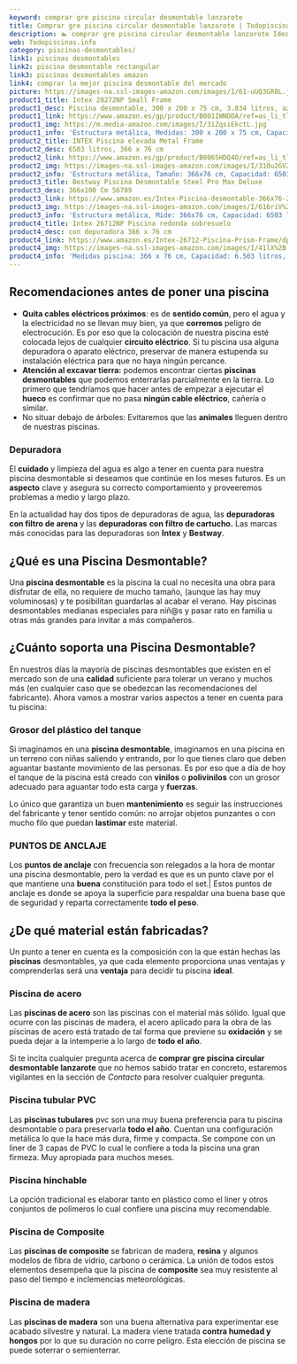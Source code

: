 ```yaml
---
keyword: comprar gre piscina circular desmontable lanzarote
title: Comprar gre piscina circular desmontable lanzarote | Todopiscinas.info
description: 🏊 comprar gre piscina circular desmontable lanzarote Ideales para este verano 2021. Aquí puedes comprar comprar gre piscina circular desmontable lanzarote y comparar con otras similares. No dejes escapar comprar gre piscina circular desmontable lanzarote a un precio realmente tentador.
web: Todopiscinas.info
category: piscinas-desmontables/
link1: piscinas desmontables
link2: piscina desmontable rectangular
link3: piscinas desmontables amazon
link4: comprar la mejor piscina desmontable del mercado
picture: https://images-na.ssl-images-amazon.com/images/I/61-uUQ3GR8L.jpg
product1_title: Intex 28272NP Small Frame
product1_desc: Piscina desmontable, 300 x 200 x 75 cm, 3.834 litros, azul
product1_link: https://www.amazon.es/gp/product/B001IWNDDA/ref=as_li_tl?ie=UTF8&camp=3638&creative=24630&creativeASIN=B001IWNDDA&linkCode=as2&tag=todopiscinas0e-21&linkId=25b9d647487c889cb6ef56ed63f50ca1
product1_img: https://m.media-amazon.com/images/I/31ZqsiEkctL.jpg
product1_info: 'Estructura metálica, Medidas: 300 x 200 x 75 cm, Capacidad: 3.834 litros, Para 6 personas (+ 6 años), Fácil montaje, Forma rectangular'
product2_title: INTEX Piscina elevada Metal Frame
product2_desc: 6503 litros, 366 x 76 cm
product2_link: https://www.amazon.es/gp/product/B0065HDQ4O/ref=as_li_tl?ie=UTF8&camp=3638&creative=24630&creativeASIN=B0065HDQ4O&linkCode=as2&tag=todopiscinas0e-21&linkId=ed2430e3ba564d3527ee103df33ed7b3
product2_img: https://images-na.ssl-images-amazon.com/images/I/31Ou2GV2SAL.jpg
product2_info: 'Estructura metálica, Tamaño: 366x76 cm, Capacidad: 6503 litros, Forma circular, De 4 a 7 personas (+6 años)'
product3_title: Bestway Piscina Desmontable Steel Pro Max Deluxe
product3_desc: 366x100 Cm 56709
product3_link: https://www.amazon.es/Intex-Piscina-desmontable-366x76-28210NP/dp/B0065HDQ4O?__mk_es_ES=%C3%85M%C3%85%C5%BD%C3%95%C3%91&crid=25UQGV9HG2INI&dchild=1&keywords=piscinas+desmontables&qid=1615854176&sprefix=piscinas+dem%2Caps%2C201&sr=8-5&linkCode=ll1&tag=todopiscinas0e-21&linkId=34f200977c6cbaab1f3f4d9ac0e64755&language=es_ES&ref_=as_li_ss_tl
product3_img: https://images-na.ssl-images-amazon.com/images/I/616riV%2BiY3L.jpg
product3_info: 'Estructura metálica, Mide: 366x76 cm, Capacidad: 6503 litros, De 4 a 7 personas mayores de 6 años, Forma circular, Tecnología Super-Tough'
product4_title: Intex 26712NP Piscina redonda sobresuelo
product4_desc: con depuradora 366 x 76 cm
product4_link: https://www.amazon.es/Intex-26712-Piscina-Prism-Frame/dp/B07FB823GL?__mk_es_ES=%C3%85M%C3%85%C5%BD%C3%95%C3%91&dchild=1&keywords=piscinas+desmontables+con+depuradora&qid=1615936418&sr=8-5&linkCode=ll1&tag=todopiscinas0e-21&linkId=d98699de7830cd471766fa1daa36de34&language=es_ES&ref_=as_li_ss_tl
product4_img: https://images-na.ssl-images-amazon.com/images/I/41lX%2B-YpibL.jpg
product4_info: 'Medidas piscina: 366 x 76 cm, Capacidad: 6.503 litros, Incluye depuradora de cartucha A, Lona resistente triple capa'
---
```



<stats-list :link1=link1 :link2=link2 :link3=link3 :link4=link4 :category=category></stats-list>


## Recomendaciones antes de poner una piscina



*   **Quita cables eléctricos próximos**: es de **sentido común**, pero el agua y la electricidad no se llevan muy bien, ya que **corremos** peligro de electrocución. Es por eso que la colocación de nuestra piscina esté colocada lejos de cualquier **circuito eléctrico**. Si tu piscina usa alguna depuradora o aparato eléctrico, preservar de manera estupenda su instalación eléctrica para que no haya ningún percance.
*   **Atención al excavar tierra:** podemos encontrar ciertas **piscinas desmontables** que podemos enterrarlas parcialmente en la tierra. Lo primero  que tendríamos que hacer antes de empezar a ejecutar el **hueco** es confirmar que no pasa **ningún cable eléctrico**, cañería o similar.
*   No situar debajo de árboles: Evitaremos que las **animales** lleguen dentro de nuestras piscinas.

<brand-panel :title=product1_title :desc=product1_desc :img=product1_img :link=product1_link></brand-panel>


### Depuradora

El **cuidado** y limpieza del agua es algo a tener en cuenta para nuestra piscina desmontable si deseamos que continúe en los meses futuros. Es un **aspecto** clave y asegura su correcto comportamiento y proveeremos problemas a medio y largo plazo.

En la actualidad hay dos tipos de depuradoras de agua, las **depuradoras con filtro de arena** y  las **depuradoras** **con filtro de cartucho.** Las marcas más conocidas para las depuradoras son **Intex** y **Bestway**.
## ¿Qué es una Piscina Desmontable?

Una **piscina desmontable** es la piscina la cual no necesita una obra para disfrutar de ella, no requiere de mucho tamaño, (aunque las hay muy voluminosas) y te posibilitan guardarlas al acabar el verano. Hay piscinas desmontables medianas especiales para niñ@s y pasar rato en familia u otras más grandes para invitar a más compañeros.

<external-banner></external-banner>



## ¿Cuánto soporta una Piscina Desmontable?

En nuestros días la mayoría de piscinas desmontables que existen en el mercado son de una **calidad** suficiente para tolerar un verano y muchos más (en cualquier caso que se obedezcan las recomendaciones del fabricante). Ahora vamos a mostrar varios aspectos a tener en cuenta para tu piscina:


### Grosor del plástico del tanque

Si imaginamos en una **piscina desmontable**, imaginamos en una piscina en un terreno con niñas saliendo y entrando, por lo que tienes claro que deben aguantar bastante movimiento de las personas. Es por eso que a día de hoy el tanque de la piscina está creado con **vinilos** o **polivinilos** con un grosor adecuado para aguantar todo esta carga y **fuerzas**.

Lo único que garantiza un	 buen **mantenimiento** es seguir las instrucciones del fabricante y tener sentido común: no arrojar objetos punzantes o con mucho filo que puedan **lastimar** este material.


### PUNTOS DE ANCLAJE

Los **puntos de anclaje** con frecuencia son relegados a la hora de montar una piscina desmontable, pero la verdad es que es un punto clave por el que mantiene una **buena** constitución para todo el set.| Estos puntos de anclaje es donde se apoya la superficie para respaldar una buena base que de seguridad y reparta correctamente **todo el peso**.


## ¿De qué material están fabricadas?

Un punto a tener en cuenta es la composición con la que están hechas las **piscinas** desmontables, ya que cada elemento proporciona unas ventajas y comprenderlas  será una **ventaja** para decidir tu piscina **ideal**.


### Piscina de acero

Las **piscinas de acero** son las piscinas con el material más sólido. Igual que ocurre con las piscinas de madera, el acero aplicado para la obra de las piscinas de acero está tratado de tal forma que previene su **oxidación** y se pueda dejar a la intemperie a lo largo de **todo el año**.

Si te incita cualquier pregunta acerca de **comprar gre piscina circular desmontable lanzarote** que no hemos sabido tratar en concreto, estaremos vigilantes en la sección de _Contacto_ para resolver cualquier pregunta.


### Piscina tubular PVC

Las **piscinas tubulares** pvc son una muy buena preferencia para tu piscina desmontable o para preservarla **todo el año**. Cuentan una configuración metálica lo que la hace más dura, firme y compacta. Se compone con un liner de 3 capas de PVC lo cual le confiere a toda la piscina una gran firmeza. Muy apropiada para muchos meses.


### Piscina hinchable

 La opción tradicional es elaborar tanto en plástico como el liner y otros conjuntos de polímeros lo cual confiere una piscina muy recomendable.


### Piscina de Composite

Las **piscinas de composite** se fabrican de madera, **resina** y algunos modelos de fibra de vidrio, carbono o cerámica. La unión de todos estos elementos desempeña que la piscina de **composite** sea muy resistente al paso del tiempo e inclemencias meteorológicas.


### Piscina de madera

Las **piscinas de madera** son una buena alternativa para experimentar ese acabado silvestre y natural. La madera viene tratada **contra humedad y hongos** por lo que su duración no corre peligro. Esta elección de piscina se puede soterrar o semienterrar.